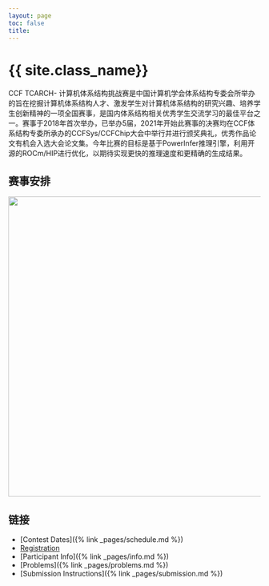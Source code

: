 ```yaml
---
layout: page
toc: false
title: 
---
```


#  {{ site.class_name}}

CCF TCARCH- 计算机体系结构挑战赛是中国计算机学会体系结构专委会所举办的旨在挖掘计算机体系结构人才、激发学生对计算机体系结构的研究兴趣、培养学生创新精神的一项全国赛事，是国内体系结构相关优秀学生交流学习的最佳平台之一。赛事于2018年首次举办，已举办5届，2021年开始此赛事的决赛均在CCF体系结构专委所承办的CCFSys/CCFChip大会中举行并进行颁奖典礼，优秀作品论文有机会入选大会论文集。今年比赛的目标是基于PowerInfer推理引擎，利用开源的ROCm/HIP进行优化，以期待实现更快的推理速度和更精确的生成结果。


## 赛事安排

<p align="middle">
    <img src="{% link media/Timeline.png %}" width="600" class="center">
</p>

## 链接

  * [Contest Dates]({% link _pages/schedule.md %})
  * [Registration](https://www.wjx.top/vm/mBrTh1g.aspx)
  * [Participant Info]({% link _pages/info.md %})
  * [Problems]({% link _pages/problems.md %})
  * [Submission Instructions]({% link _pages/submission.md %})
